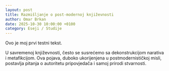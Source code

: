 ```yaml
---
layout: post
title: Razmišljanje o post-modernoj književnosti
author: Omar Brkan
date: 2025-10-30 10:00:00 +0100
category: Eseji / Studije
---
```


Ovo je moj prvi testni tekst.

U savremenoj književnosti, često se susrećemo sa dekonstrukcijom narativa i metafikcijom. Ova pojava, duboko ukorijenjena u postmodernističkoj misli, postavlja pitanja o autoritetu pripovjedača i samoj prirodi stvarnosti.
